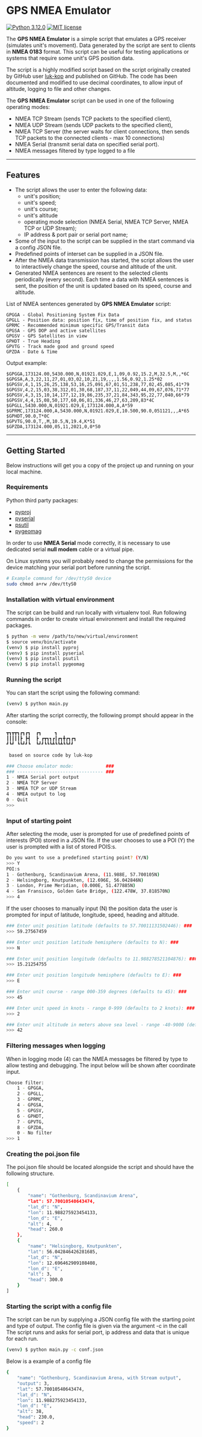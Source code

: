# GPS NMEA Emulator

[![Python 3.12.0](https://img.shields.io/badge/python-3.12.0-blue.svg)](https://www.python.org/downloads/release/python-385/)
[![MIT license](https://img.shields.io/badge/License-MIT-blue.svg)](https://lbesson.mit-license.org/)

The **GPS NMEA Emulator** is a simple script that emulates a GPS receiver (simulates unit's movement). Data generated by the script are sent to clients in **NMEA 0183** format. 
This script can be useful for testing applications or systems that require some unit's GPS position data.

The script is a highly modified script based on the script originally created by GitHub user [luk-kop](https://github.com/luk-kop/nmea-gps-emulator/) and published on GitHub.
The code has been documented and modified to use decimal coordinates, to allow input of altitude, logging to file and other changes.

The **GPS NMEA Emulator** script can be used in one of the following operating modes:
- NMEA TCP Stream (sends TCP packets to the specified client),
- NMEA UDP Stream (sends UDP packets to the specified client),
- NMEA TCP Server (the server waits for client connections, then sends TCP packets to the connected clients - max 10 connections)
- NMEA Serial (transmit serial data on specified serial port).
- NMEA messages filtered by type logged to a file
***
## Features
- The script allows the user to enter the following data:
  - unit's position;
  - unit's speed;
  - unit's course;
  - unit's altitude
  - operating mode selection (NMEA Serial, NMEA TCP Server, NMEA TCP or UDP Stream);
  - IP address & port pair or serial port name;
- Some of the input to the script can be supplied in the start command via a config JSON file.
- Predefined points of interset can be supplied in a JSON file.
- After the NMEA data transmission has started, the script allows the user to interactively change the speed, course and altitude of the unit.
- Generated NMEA sentences are resent to the selected clients periodically (every second). Each time a data with NMEA sentences is sent, the position of the unit is updated based on its speed, course and altitude.

List of NMEA sentences generated by **GPS NMEA Emulator** script:
```
GPGGA - Global Positioning System Fix Data
GPGLL - Position data: position fix, time of position fix, and status
GPRMC - Recommended minimum specific GPS/Transit data
GPGSA - GPS DOP and active satellites
GPGSV - GPS Satellites in view
GPHDT - True Heading
GPVTG - Track made good and ground speed
GPZDA - Date & Time
```
Output example:
```
$GPGGA,173124.00,5430.000,N,01921.029,E,1,09,0.92,15.2,M,32.5,M,,*6C
$GPGSA,A,3,22,11,27,01,03,02,10,21,19,,,,1.56,0.92,1.25*02
$GPGSV,4,1,15,26,25,138,53,16,25,091,67,01,51,238,77,02,45,085,41*79
$GPGSV,4,2,15,03,38,312,01,30,68,187,37,11,22,049,44,09,67,076,71*77
$GPGSV,4,3,15,10,14,177,12,19,86,235,37,21,84,343,95,22,77,040,66*79
$GPGSV,4,4,15,08,50,177,60,06,81,336,46,27,63,209,83*4C
$GPGLL,5430.000,N,01921.029,E,173124.000,A,A*59
$GPRMC,173124.000,A,5430.000,N,01921.029,E,10.500,90.0,051121,,,A*65
$GPHDT,90.0,T*0C
$GPVTG,90.0,T,,M,10.5,N,19.4,K*51
$GPZDA,173124.000,05,11,2021,0,0*50
```

***
## Getting Started

Below instructions will get you a copy of the project up and running on your local machine.

### Requirements

Python third party packages:
* [pyproj](https://pypi.org/project/pyproj/)
* [pyserial](https://pypi.org/project/pyserial/)
* [psutil](https://pypi.org/project/psutil/)
* [pygeomag](https://pypi.org/project/pygeomag/)

In order to use **NMEA Serial** mode correctly, it is necessary to use dedicated serial **null modem** cable or a virtual pipe.

On Linux systems you will probably need to change the permissions for the device matching your serial port before running the script.
```bash
# Example command for /dev/ttyS0 device
sudo chmod a+rw /dev/ttyS0
```

### Installation with virtual environment
The script can be build and run locally with virtualenv tool. Run following commands in order to create virtual environment and install the required packages.
```bash
$ python -m venv /path/to/new/virtual/environment
$ source venv/bin/activate
(venv) $ pip install pyproj
(venv) $ pip install pyserial
(venv) $ pip install psutil
(venv) $ pip install pygeomag
```
### Running the script
You can start the script using the following command:
```bash
(venv) $ python main.py
```
After starting the script correctly, the following prompt should appear in the console:

```bash
┳┓┳┳┓┏┓┏┓  ┏┓     ┓             
┃┃┃┃┃┣ ┣┫  ┣ ┏┳┓┓┏┃┏┓╋┏┓┏┓      
┛┗┛ ┗┗┛┛┗  ┗┛┛┗┗┗┻┗┗┻┗┗┛┛       
                                
 based on source code by luk-kop

### Choose emulator mode:            ###
### -------------------------------- ###
1 - NMEA Serial port output
2 - NMEA TCP Server
3 - NMEA TCP or UDP Stream
4 - NMEA output to log
0 - Quit
>>>
```

### Input of starting point
After selecting the mode, user is prompted for use of predefined points of interests (POI) stored in a JSON file.
If the user chooses to use a POI (Y) the user is prompted with a list of stored POIS:s.

```bash
Do you want to use a predefined starting point? (Y/N)
>>> Y
POI:s
1 - Gothenburg, Scandinavium Arena, (11.988E, 57.700105N)
2 - Helsingborg, Knutpunkten, (12.696E, 56.042846N)
3 - London, Prime Meridian, (0.000E, 51.477885N)
4 - San Fransisco, Golden Gate Bridge, (122.478W, 37.818570N)
>>> 4
```

If the user chooses to manually input (N) the position data the user is prompted
for input of latitude, longitude, speed, heading and altitude.

```bash
### Enter unit position latitude (defaults to 57.70011131502446): ###
>>> 59.27567459

### Enter unit position latitude hemisphere (defaults to N): ###
>>> N

### Enter unit position longitude (defaults to 11.988278521104876): ###
>>> 15.21254755

### Enter unit position longitude hemisphere (defaults to E): ###
>>> E

### Enter unit course - range 000-359 degrees (defaults to 45): ###
>>> 45

### Enter unit speed in knots - range 0-999 (defaults to 2 knots): ###
>>> 2

### Enter unit altitude in meters above sea level - range -40-9000 (defaults to 42): ###
>>> 42
```

### Filtering messages when logging
When in logging mode (4) can the NMEA messages be filtered by type to allow testing and debugging. The input below will be shown after coordinate input.

```bash
Choose filter:
    1 - GPGGA,
    2 - GPGLL,
    3 - GPRMC,
    4 - GPGSA,
    5 - GPGSV,
    6 - GPHDT,
    7 - GPVTG,
    8 - GPZDA,
    0 - No filter
>>> 1
```
### Creating the poi.json file
The poi.json file should be located alongside the script and should have the following structure.
```bash
[
    {
        "name": "Gothenburg, Scandinavium Arena",
        "lat": 57.70010540643474,
        "lat_d": "N",
        "lon": 11.988275923454133,
        "lon_d": "E",
        "alt": 4,
        "head": 260.0
    },
    {
        "name": "Helsingborg, Knutpunkten",
        "lat": 56.042846426281685,
        "lat_d": "N",
        "lon": 12.696462909108408,
        "lon_d": "E",
        "alt": 3,
        "head": 300.0
    }
]
```

### Starting the script with a config file
The script can be run by supplying a JSON config file with the starting point and type of output. The config file is given via the argument -c in the call
The script runs and asks for serial port, ip address and data that is unique for each run.

```bash
(venv) $ python main.py -c conf.json
```

Below is a example of a config file
```bash
{
    "name": "Gothenburg, Scandinavium Arena, with Stream output",
    "output": 3,
    "lat": 57.70010540643474,
    "lat_d": "N",
    "lon": 11.988275923454133,
    "lon_d": "E",
    "alt": 38,
    "head": 230.0,
    "speed": 2
}
```